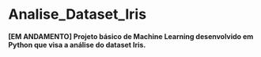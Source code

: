 # Analise_Dataset_Iris
#### [EM ANDAMENTO] Projeto básico de Machine Learning desenvolvido em Python que visa a análise do dataset Iris.
